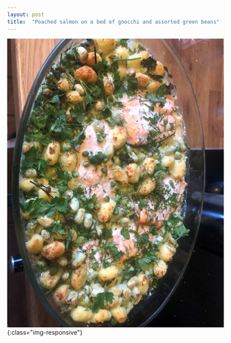 ```yaml
---
layout: post
title:  "Poached salmon on a bed of gnocchi and assorted green beans"
---
```


![image-title-here](/assets/images/gnocchi_salmon.jpg){:class="img-responsive"}
